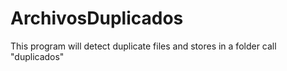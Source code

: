 # ArchivosDuplicados
This program will detect duplicate files and stores in a folder call "duplicados"
